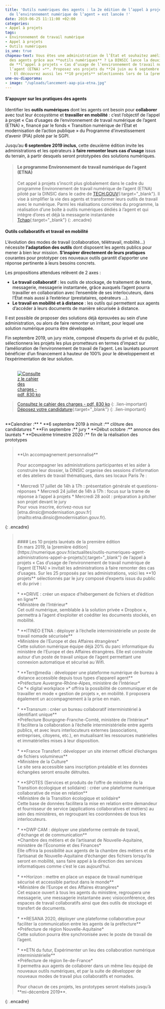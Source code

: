 ```yaml
---
title: 'Outils numériques des agents : la 2e édition de l’appel à projet « Cas d’usage
  de l’environnement numérique de l’agent » est lancée !'
date: 2019-06-25 11:11:00 +02:00
categories:
- Appel à projets
tags:
- Environnement de travail numérique
- Appel à projets
- Outils numériques
is_une: true
chapeau-text: Vous êtes une administration de l’État et souhaitez améliorer le quotidien
  des agents grâce aux **outils numériques** ? La DINSIC lance la deuxième édition
  de **l’appel à projets « Cas d’usage de l’environnement de travail numérique de
  l’agent (ETNA) »**. Proposez vos projets du **24 juin au 6 septembre 2019 inclus**
  ! Et découvrez aussi les **10 projets** sélectionnés lors de la [première édition](https://numerique.gouv.fr/actualites/outils-numeriques-agent-administrations-appel-a-projets/){:target="_blank"}.
une-ou-diaporama:
- image: "/uploads/lancement-aap-pia-etna.jpg"
---
```


#### S’appuyer sur les pratiques des agents

Identifier les **outils numériques** dont les agents ont besoin pour **collaborer** avec tout leur écosystème et **travailler en mobilité** : c’est l’objectif de l’appel à projet « Cas d’usages de l’environnement de travail numérique de l’agent (ETNA) », financé par le fonds « Transition numérique de l’État et modernisation de l’action publique » du Programme d’investissement d’avenir (PIA) piloté par le SGPI. 

Jusqu’au **6 septembre 2019 inclus**, cette deuxième édition invite les administrations et les opérateurs à **faire remonter leurs cas d’usage** issus du terrain, à partir desquels seront prototypées des solutions numériques. 

> 
> #### Le programme Environnement de travail numérique de l’agent (ETNA)
> Cet appel à projets s’inscrit plus globalement dans le cadre du programme Environnement de travail numérique de l’agent (ETNA) piloté par la DINSIC dans le cadre de [TECH.GOUV](https://numerique.gouv.fr/actualites/tech-gouv-accelerer-la-transformation-numerique-du-service-public/){:target="_blank"}. Il vise à simplifier la vie des agents et transformer leurs outils de travail avec le numérique. Parmi les réalisations concrètes du programme, la réalisation d’une boîte à outils numériques dédiés à l’agent et qui intègre d’ores et déjà la messagerie instantanée [Tchap](https://numerique.gouv.fr/espace-presse/lancement-de-tchap-la-messagerie-instantanee-des-agents-de-letat/){:target="_blank"}
{: .encadre}

#### Outils collaboratifs et travail en mobilité

L’évolution des modes de travail (collaboration, télétravail, mobilité…) nécessite **l’adaptation des outils** dont disposent les agents publics pour mener à bien leur mission. **S’inspirer directement de leurs pratiques** courantes pour prototyper ces nouveaux outils garantit d’apporter une réponse pertinente à leurs besoins concrets. 

Les propositions attendues relèvent de 2 axes :
<br>
* **Le travail collaboratif** : les outils de stockage, de traitement de texte, messagerie, messagerie instantanée, grâce auxquels l’agent pourra travailler en collaboration avec l’ensemble de ses interlocuteurs, dans l’État mais aussi à l’extérieur (prestataires, opérateurs …). 
* **Le travail en mobilité et à distance** : les outils qui permettent aux agents d’accéder à leurs documents de manière sécurisée à distance. 

Il est possible de proposer des solutions déjà éprouvées au sein d’une administration, ou alors de faire remonter un irritant, pour lequel une solution numérique pourra être développée. 

Fin septembre 2019, un jury mixte, composé d’experts du privé et du public, sélectionnera les projets les plus prometteurs en termes d’impact sur l’amélioration de l’environnement de travail de l’agent. Les lauréats pourront bénéficier d’un financement à hauteur de 100% pour le développement et l’expérimentation de leur solution. 
<br>
<br>
<figure class='image-center' style='width: 15%;'>
  <a href="/uploads/PIA-ETNA-2_Cahier-des-charges-et-reglement_aap.pdf"><img src="/uploads/cdc-PIA-ETNA2_capture.jpg" alt="Consultez le cahier des charges - pdf, 830 ko"/></a>
</figure>

> [Consultez le cahier des charges - pdf, 830 ko](/uploads/PIA-ETNA-2_Cahier-des-charges-et-reglement_aap.pdf)
{: .lien-important}
> [Déposez votre candidature](https://www.demarches-simplifiees.fr/commencer/pia-etna-sept2019){:target="_blank"}
{: .lien-important}
<br>
**Calendrier :** 
* **6 septembre 2019 à minuit :** clôture des candidatures
* **Fin septembre :** jury
* **Début octobre :** annonce des lauréats
* **Deuxième trimestre 2020 :** fin de la réalisation des prototypes



> <br>
> **Un accompagnement personnalisé**
> <br>
> <br>
> Pour accompagner les administrations participantes et les aider à construire leur dossier, la DINSIC organise des sessions d’information et des ateliers de travail thématiques, dans ses locaux Paris 7e :
> <br>
> <br>
> * Mercredi 17 juillet de 14h à 17h : présentation générale et questions- réponses
> * Mercredi 24 juillet de 14h à 17h : focus sur la trame de réponse à l’appel à projets
> * Mercredi 28 août : préparation à pitcher son projet devant le jury
> <br>
> Pour vous inscrire, écrivez-nous sur [etna.dinsic@modernisation.gouv.fr](mailto:etna.dinsic@modernisation.gouv.fr).
{: .encadre}


> <br>
> #### Les 10 projets lauréats de la première édition
> <br>
> En mars 2019, la [première édition](https://numerique.gouv.fr/actualites/outils-numeriques-agent-administrations-appel-a-projets/){:target="_blank"} de l’appel à projets « Cas d’usage de l’environnement de travail numérique de l’agent (ETNA) » invitait les administrations à faire remonter des cas d’usages. Sur les 25 proposés par les administrations, voici les **10 projets** sélectionnés par le jury composé d’experts issus du public et du privé : 
> <br>
> <br>
> * **DRIVE : créer un espace d’hébergement de fichiers et d’édition en ligne**<br>
> *Ministère de l’Intérieur*<br>
> Cet outil numérique, semblable à la solution privée « Dropbox », permettra à l’agent d’exploiter et coéditer les documents stockés, en mobilité.
> <br>
> <br>
> * **ITINEO ETNA : déployer à l’échelle interministérielle un poste de travail  nomade sécurisée**<br>
>*Ministère de l’Europe et des Affaires étrangères*<br>
> Cette solution numérique équipe déjà 20% du parc informatique du ministère de l’Europe et des Affaires étrangères. Elle est construite autour d’un poste de travail unique de l’agent permettant une connexion automatique et sécurisé au Wifi.
> <br>
> <br>
> * **Terr@media : développer une plateforme numérique de bureau à distance accessible depuis tous types d’appareil agent**<br>
> *Préfecture Auvergne-Rhône-Alpes, ministère de l’Intérieur*<br>
> Ce *« digital workplace »* offrira la possibilité de communiquer et de travailler en mode « gestion de projets », en mobilité. Il proposera également un accompagnement à la prise en main.
> <br>
> <br>
> * **Transnum : créer un bureau collaboratif interministériel à identifiant unique**<br>
> *Préfecture Bourgogne-Franche-Comté, ministère de l’Intérieur*<br>
> Il facilitera la collaboration à l’échelle interministérielle entre agents publics, et avec leurs interlocuteurs externes (associations, entreprises, citoyens, etc.), en mutualisant les ressources matérielles et immatérielles mises à leur disposition.
> <br>
> <br>
> * **France Transfert : développer un site internet officiel d’échanges de fichiers volumineux**<br>
> *Ministère de la Culture* <br>
> Le site sera accessible sans inscription préalable et les données échangées seront ensuite détruites.
> <br>
> <br>
> * **SPOTES (Services et produits de l’offre de ministère de la Transition écologique et solidaire) : créer une plateforme numérique collaborative de mise en relation**<br>
> *Ministère de la Transition écologique et solidaire*<br>
> Cette base de données facilitera la mise en relation entre demandeur et fournisseur de service (applications collaboratives et métiers) au sein des ministères, en regroupant les coordonnées de tous les interlocuteurs.
> <br>
> <br>
> * **DWP CAM : déployer une plateforme centrale de travail, d'échange et de communication**<br>
> *Chambre des métiers et de l’artisanat de Nouvelle-Aquitaine, ministère de l’Économie et des Finances*<br>
> Elle offrira la possibilité aux agents de la chambre des métiers et de l’artisanat de Nouvelle-Aquitaine d’échanger des fichiers lorsqu’ils seront en mobilité, sans faire appel à la direction des services informatiques comme c’est le cas aujourd’hui.
> <br>
> <br>
> * **Horizon : mettre en place un espace de travail numérique sécurisé et accessible partout dans le monde**<br>
> *Ministère de l’Europe et des Affaires étrangères*<br>
> Cet espace ouvert à tous les agents du ministère, regroupera une messagerie, une messagerie instantanée avec visioconférence, des espaces de travail collaboratifs ainsi que des outils de stockage et transfert de documents.
> <br>
> <br>
> * **RESANA 2020, déployer une plateforme collaborative pour faciliter la communication entre les agents de la préfecture**<br>
> *Préfecture de région Nouvelle-Aquitaine*<br>
> Cette solution pourra être synchronisée avec le poste de travail de  l’agent.
> <br>
> <br>
> * **ETN du futur, Expérimenter un lieu des collaboration numérique interministérielle**<br>
> *Préfecture de région Ile-de-France*<br>
> Il permettra aux agents de collaborer dans un même lieu équipé de nouveaux outils numériques, et par la suite de développer de nouveaux modes de travail plus collaboratifs et nomades. 
> <br>
> <br>
> Pour chacun de ces projets, les prototypes seront réalisés jusqu’à **mi-décembre 2019**.
> <br>
{: .encadre}